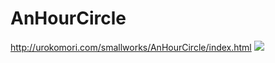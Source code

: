 AnHourCircle
============
<a href="http://urokomori.com/smallworks/AnHourCircle/index.html">http://urokomori.com/smallworks/AnHourCircle/index.html</a>
<img src="http://urokomori.com/smallworks/AnHourCircle/thumbnail.png">
